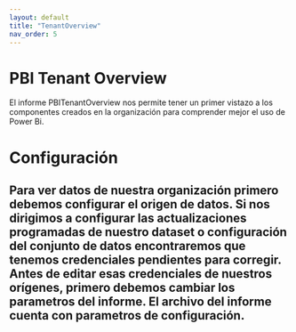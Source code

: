 ```yaml
---
layout: default
title: "TenantOverview"
nav_order: 5
---
```


# PBI Tenant Overview

El informe PBITenantOverview nos permite tener un primer vistazo a los componentes creados en la organización para comprender mejor el uso de Power Bi.

# Configuración

Para ver datos de nuestra organización primero debemos configurar el origen de datos. Si nos dirigimos a configurar las actualizaciones programadas de nuestro dataset o configuración del conjunto de datos encontraremos que tenemos credenciales pendientes para corregir.
Antes de editar esas credenciales de nuestros orígenes, primero debemos cambiar los parametros del informe.
El archivo del informe cuenta con parametros de configuración.
- 